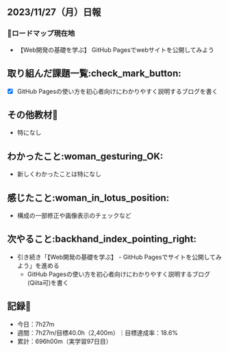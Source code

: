 ## 2023/11/27（月）日報
### :round_pushpin:ロードマップ現在地
- 【Web開発の基礎を学ぶ】 GitHub Pagesでwebサイトを公開してみよう
## 取り組んだ課題一覧:check_mark_button:
- [x] GitHub Pagesの使い方を初心者向けにわかりやすく説明するブログを書く
## その他教材:open_book:
- 特になし
## わかったこと:woman_gesturing_OK:
- 新しくわかったことは特になし
## 感じたこと:woman_in_lotus_position:
- 構成の一部修正や画像表示のチェックなど
## 次やること:backhand_index_pointing_right:
- 引き続き「【Web開発の基礎を学ぶ】 - GitHub Pagesでサイトを公開してみよう」を進める
  - GitHub Pagesの使い方を初心者向けにわかりやすく説明するブログ(Qiita可)を書く
## 記録:memo:
- 今日：7h27m
- 週間：7h27m/目標40.0h（2,400m）｜目標達成率：18.6%
- 累計：696h00m（実学習97日目）